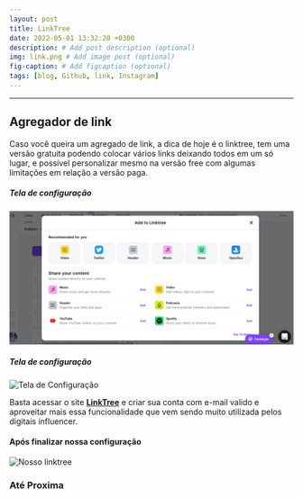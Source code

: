 ```yaml
---
layout: post
title: LinkTree
date: 2022-05-01 13:32:20 +0300
description: # Add post description (optional)
img: link.png # Add image post (optional)
fig-caption: # Add figcaption (optional)
tags: [blog, Github, link, Instagram]
---
```

---
## Agregador de link 

Caso você queira um agregado de link, a dica de hoje é o linktree, tem uma versão gratuita podendo colocar vários links deixando todos em um só lugar, e possível personalizar mesmo na versão free com algumas limitações em relação a versão paga.

##### Tela de configuração 

![Tela de Configuração ](/assets/img/lkc.png)

##### Tela de configuração

![Tela de Configuração ](blog/assets/img/lkc1.png)


Basta acessar o site **[LinkTree](https://linktr.ee/)** e criar sua conta com e-mail valido e aproveitar mais essa funcionalidade que vem sendo muito utilizada pelos digitais influencer. 

#### Após finalizar nossa configuração 

![Nosso linktree](blog/assets/img/linktree.png)

 ### **Até Proxima**
